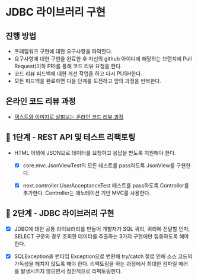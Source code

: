 # JDBC 라이브러리 구현
## 진행 방법
* 프레임워크 구현에 대한 요구사항을 파악한다.
* 요구사항에 대한 구현을 완료한 후 자신의 github 아이디에 해당하는 브랜치에 Pull Request(이하 PR)를 통해 코드 리뷰 요청을 한다.
* 코드 리뷰 피드백에 대한 개선 작업을 하고 다시 PUSH한다.
* 모든 피드백을 완료하면 다음 단계를 도전하고 앞의 과정을 반복한다.

## 온라인 코드 리뷰 과정
* [텍스트와 이미지로 살펴보는 온라인 코드 리뷰 과정](https://github.com/next-step/nextstep-docs/tree/master/codereview)

## 🚀 1단계 - REST API 및 테스트 리팩토링

- HTML 이외에 JSON으로 데이터를 요청하고 응답을 받도록 지원해야 한다.
  - [x] core.mvc.JsonViewTest의 모든 테스트를 pass하도록 JsonView를 구현한다.
  - [x] next.controller.UserAcceptanceTest 테스트를 pass하도록 Controller를 추가한다. Controller는 애노테이션 기반 MVC를 사용한다.


## 🚀 2단계 - JDBC 라이브러리 구현

- [x] JDBC에 대한 공통 라이브러리를 만들어 개발자가 SQL 쿼리, 쿼리에 전달할 인자, SELECT 구문의 경우 조회한 데이터를 추출하는 3가지 구현에만 집중하도록 해야 한다.
- [x] SQLException을 런타임 Exception으로 변환해 try/catch 절로 인해 소스 코드의 가독성을 헤치지 않도록 해야 한다.
  리팩토링을 하는 과정에서 최대한 컴파일 에러를 발생시키지 않으면서 점진적으로 리팩토링한다.

